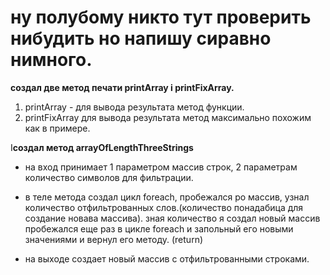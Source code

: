 # ну полубому никто тут проверить нибудить но напишу сиравно нимного.

**создал две метод печати printArray i printFixArray.**

1. printArray - для вывода результата метод функции.
2. printFixArray для вывода результата метод максимально похожим как в примере.

I**создал  метод arrayOfLengthThreeStrings**

* на вход принимает 1 параметром массив строк, 2 параметрам количество символов для фильтрации.
* в теле метода создал цикл foreach, пробежался po массив, узнал количество отфильтрованных слов.(количество понадабица для создание новава массива). зная количество я создал новый массив пробежался еще раз в цикле foreach и запольный его новыми значениями и вернул его методу. (return)

* на выходе создает новый массив с отфильтрованными строками.

